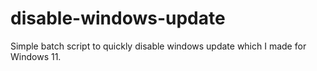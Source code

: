 # disable-windows-update
Simple batch script to quickly disable windows update which I made for Windows 11.
